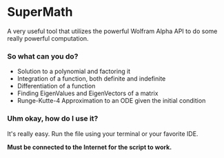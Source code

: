 # SuperMath
A very useful tool that utilizes the powerful Wolfram Alpha API to do some really powerful computation.
<h3> So what can you do? </h3>
<ul>
  <li>Solution to a polynomial and factoring it</li>
  <li>Integration of a function, both definite and indefinite</li>
  <li>Differentiation of a function</li>
  <li>Finding EigenValues and EigenVectors of a matrix</li>
  <li>Runge-Kutte-4 Approximation to an ODE given the initial condition</li>
 </ul>
 <h3>Uhm okay, how do I use it?</h3>
<p>It's really easy. Run the file using your terminal or your favorite IDE.</p>

**Must be connected to the Internet for the script to work.**
